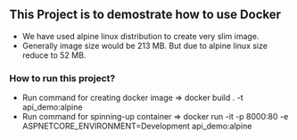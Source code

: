 ## This Project is to demostrate how to use Docker
- We have used alpine linux distribution to create very slim image.
- Generally image size would be 213 MB. But due to alpine linux size reduce to 52 MB.
### How to run this project?
- Run command for creating docker image => docker build . -t api_demo:alpine
- Run command for spinning-up container => docker run -it -p 8000:80 -e ASPNETCORE_ENVIRONMENT=Development api_demo:alpine
